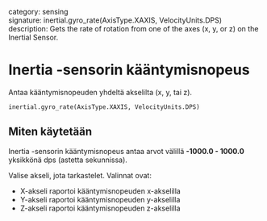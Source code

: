 category: sensing  
signature: inertial.gyro_rate(AxisType.XAXIS, VelocityUnits.DPS)
description:  Gets the rate of rotation from one of the axes (x, y, or z) on the Inertial Sensor.

# Inertia -sensorin kääntymisnopeus

Antaa kääntymisnopeuden yhdeltä akselilta (x, y, tai z).

```don
inertial.gyro_rate(AxisType.XAXIS, VelocityUnits.DPS)
```

## Miten käytetään

Inertia -sensorin kääntymisnopeus antaa arvot välillä **-1000.0 - 1000.0** yksikkönä dps (astetta sekunnissa).

Valise akseli, jota tarkastelet. Valinnat ovat:

* X-akseli raportoi kääntymisnopeuden x-akselilla
* Y-akseli raportoi kääntymisnopeuden y-akselilla
* Z-akseli raportoi kääntymisnopeuden z-akselilla


<advanced>
</advanced>
